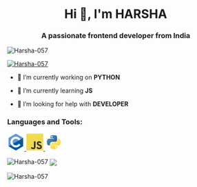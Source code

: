 <h1 align="center">Hi 👋, I'm HARSHA</h1>
<h3 align="center">A passionate frontend developer from India</h3>

<p align="left"> <img src="https://komarev.com/ghpvc/?username=Harsha-057&label=Profile%20views&color=0e75b6&style=flat" alt="Harsha-057" /> </p>

<p align="left"> <a href="https://github.com/ryo-ma/github-profile-trophy"><img src="https://github-profile-trophy.vercel.app/?username=insane0011" alt="Harsha-057" /></a> </p>

- 🔭 I’m currently working on **PYTHON**

- 🌱 I’m currently learning **JS**

- 🤝 I’m looking for help with **DEVELOPER**

<h3 align="left">Languages and Tools:</h3>
<p align="left"> <a href="https://www.cprogramming.com/" target="_blank"> <img src="https://raw.githubusercontent.com/devicons/devicon/master/icons/c/c-original.svg" alt="c" width="40" height="40"/> </a> <a href="https://developer.mozilla.org/en-US/docs/Web/JavaScript" target="_blank"> <img src="https://raw.githubusercontent.com/devicons/devicon/master/icons/javascript/javascript-original.svg" alt="javascript" width="40" height="40"/> </a> <a href="https://www.python.org" target="_blank"> <img src="https://raw.githubusercontent.com/devicons/devicon/master/icons/python/python-original.svg" alt="python" width="40" height="40"/> </a> </p>

<p><img align="left" src="https://github-readme-stats.vercel.app/api/top-langs?username=Harsha-057&show_icons=true&locale=en&layout=compact" alt="Harsha-057" /></p>

<p>&nbsp;<img align="center" src="https://github-readme-stats.vercel.app/api?username=Harsha-057&&show_icons=true&title_color=ffffff&icon_color=bb2acf&text_color=daf7dc&bg_color=151515" /></p>

<p><img align="center" src="https://github-readme-streak-stats.herokuapp.com/?user=Harsha-057&" alt="Harsha-057" /></p>
